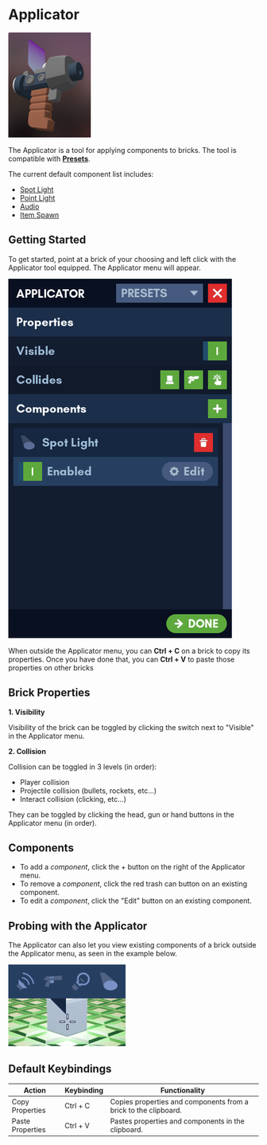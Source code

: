# Applicator

![Applicator](images/Applicator.png)

The Applicator is a tool for applying components to bricks. The tool is compatible with [**Presets**]().

The current default component list includes:

- [Spot Light]()
- [Point Light]()
- [Audio]()
- [Item Spawn]()

## Getting Started

To get started, point at a brick of your choosing and left click with the Applicator tool equipped. The Applicator menu will appear.

![Applicator Menu](images/applicatormenu.png)

When outside the Applicator menu, you can **Ctrl + C** on a brick to copy its properties. Once you have done that, you can **Ctrl + V** to paste those properties on other bricks 

## Brick Properties

**1. Visibility**

Visibility of the brick can be toggled by clicking the switch next to "Visible" in the Applicator menu.

**2. Collision**

Collision can be toggled in 3 levels (in order):

- Player collision
- Projectile collision (bullets, rockets, etc...)
- Interact collision (clicking, etc...)

They can be toggled by clicking the head, gun or hand buttons in the Applicator menu (in order).

## Components

- To add a *component*, click the + button on the right of the Applicator menu.
- To remove a *component*, click the red trash can button on an existing component.
- To edit a *component*, click the "Edit" button on an existing component.

## Probing with the Applicator

The Applicator can also let you view existing components of a brick outside the Applicator menu, as seen in the example below.

![Applicator Menu](images/applicatorprobe.png)

## Default Keybindings

|Action|Keybinding|Functionality|
|---|---|---|
|Copy Properties|Ctrl + C|Copies properties and components from a brick to the clipboard.|
|Paste Properties|Ctrl + V|Pastes properties and components in the clipboard.|